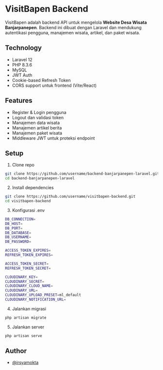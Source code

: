 # VisitBapen Backend

VisitBapen adalah backend API untuk mengelola **Website Desa Wisata Banjarpanepen**. Backend ini dibuat dengan Laravel dan mendukung autentikasi pengguna, manajemen wisata, artikel, dan paket wisata.

## Technology

- Laravel 12
- PHP 8.3.6
- MySQL
- JWT Auth
- Cookie-based Refresh Token
- CORS support untuk frontend (Vite/React)

## Features

- Register & Login pengguna
- Logout dan validasi token
- Manajemen data wisata
- Manajemen artikel berita
- Manajemen paket wisata
- Middleware JWT untuk proteksi endpoint

## Setup

1. Clone repo

```bash
git clone https://github.com/username/backend-banjarpanepen-laravel.git
cd backend-banjarpanepen-laravel
````
2. Install dependencies

```bash
git clone https://github.com/username/visitbapen-backend.git
cd visitbapen-backend
````

3. Konfigurasi .env

```bash
DB_CONNECTION=
DB_HOST=
DB_PORT=
DB_DATABASE=
DB_USERNAME=
DB_PASSWORD=

ACCESS_TOKEN_EXPIRES=
REFRESH_TOKEN_EXPIRES=

ACCESS_TOKEN_SECRET=
REFRESH_TOKEN_SECRET=

CLOUDINARY_KEY=
CLOUDINARY_SECRET=
CLOUDINARY_CLOUD_NAME=
CLOUDINARY_URL=
CLOUDINARY_UPLOAD_PRESET=ml_default
CLOUDINARY_NOTIFICATION_URL=
````

4. Jalankan migrasi

```bash
php artisan migrate
````

5. Jalankan server

```bash
php artisan serve
````

## Author
- [@irsyamokta](https://github.com/irsyamokta)

